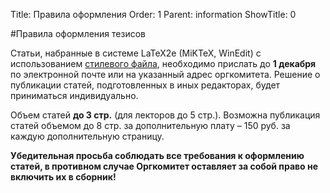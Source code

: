 Title: Правила оформления
Order: 1
Parent: information
ShowTitle: 0

#Правила оформления тезисов

Статьи, набранные в системе LaTeX2e (MiKTeX, WinEdit) с использованием [стилевого файла](https://github.com/vzms-kmm-vsu/vzms-theses/releases/latest/download/vzms_examples.zip), необходимо прислать до **1 декабря** по электронной почте или на указанный адрес оргкомитета. Решение о публикации статей, подготовленных в иных редакторах, будет приниматься индивидуально.

Объем статей **до 3 стр.** (для лекторов до 5 стр.). Возможна публикация статей объемом до 8 стр. за дополнительную плату – 150 руб. за каждую дополнительную страницу.

**Убедительная просьба соблюдать все требования к оформлению статей, в противном случае Оргкомитет оставляет за собой право не включить их в сборник!**
